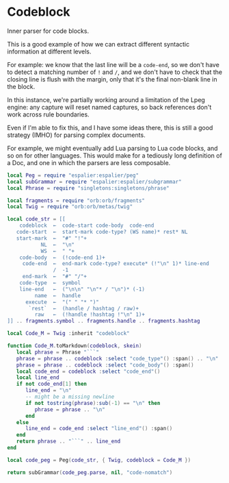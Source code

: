 # Codeblock


  Inner parser for code blocks.


This is a good example of how we can extract different syntactic information
at different levels.


For example: we know that the last line will be a ``code-end``, so we don't have
to detect a matching number of ``!`` and ``/``, and we don't have to check that
the closing line is flush with the margin, only that it's the final non-blank
line in the block.


In this instance, we're partially working around a limitation of the Lpeg
engine: any capture will reset named captures, so back references don't work
across rule boundaries.


Even if I'm able to fix this, and I have some ideas there, this is still a
good strategy (IMHO) for parsing complex documents.


For example, we might eventually add Lua parsing to Lua code blocks, and so
on for other languages.  This would make for a tediously long definition of
a Doc, and one in which the parsers are less composable.

```lua
local Peg = require "espalier:espalier/peg"
local subGrammar = require "espalier:espalier/subgrammar"
local Phrase = require "singletons:singletons/phrase"

local fragments = require "orb:orb/fragments"
local Twig = require "orb:orb/metas/twig"
```
```lua
local code_str = [[
    codeblock  ←  code-start code-body  code-end
   code-start  ←  start-mark code-type? (WS name)* rest* NL
   start-mark  ←  "#" "!"+
           NL  ←  "\n"
           WS  ←  " "+
    code-body  ←  (!code-end 1)+
     code-end  ←  end-mark code-type? execute* (!"\n" 1)* line-end
               /  -1
     end-mark  ←  "#" "/"+
    code-type  ←  symbol
    line-end   ←  ("\n\n" "\n"* / "\n")* (-1)
         name  ←  handle
      execute  ←  "(" " "* ")"
       `rest`  ←  (handle / hashtag / raw)+
         raw   ←  (!handle !hashtag !"\n" 1)+
]] .. fragments.symbol .. fragments.handle .. fragments.hashtag
```
```lua
local Code_M = Twig :inherit "codeblock"
```
```lua
function Code_M.toMarkdown(codeblock, skein)
   local phrase = Phrase "```"
   phrase = phrase .. codeblock :select "code_type"() :span() .. "\n"
   phrase = phrase .. codeblock :select "code_body"() :span()
   local code_end = codeblock :select "code_end"()
   local line_end
   if not code_end[1] then
      line_end = "\n"
      -- might be a missing newline
      if not tostring(phrase):sub(-1) == "\n" then
         phrase = phrase .. "\n"
      end
   else
      line_end = code_end :select "line_end"() :span()
   end
   return phrase .. "```" .. line_end
end
```
```lua
local code_peg = Peg(code_str, { Twig, codeblock = Code_M })
```
```lua
return subGrammar(code_peg.parse, nil, "code-nomatch")
```
